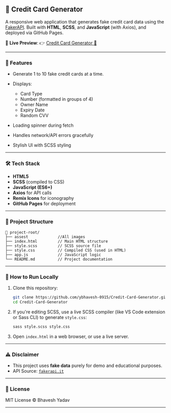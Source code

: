 ## 📇 Credit Card Generator

A responsive web application that generates fake credit card data using the [FakerAPI](https://fakerapi.it/). Built with **HTML**, **SCSS**, and **JavaScript** (with Axios), and deployed via GitHub Pages.

🔗 **Live Preview**:
👉 [Credit Card Generator 🔗](https://ybhavesh-0915.github.io/Credit-Card-Generator-JS/)

---

### 🚀 Features

* Generate 1 to 10 fake credit cards at a time.
* Displays:

  * Card Type
  * Number (formatted in groups of 4)
  * Owner Name
  * Expiry Date
  * Random CVV
* Loading spinner during fetch
* Handles network/API errors gracefully
* Stylish UI with SCSS styling

---

### 🛠️ Tech Stack

* **HTML5**
* **SCSS** (compiled to CSS)
* **JavaScript (ES6+)**
* **Axios** for API calls
* **Remix Icons** for iconography
* **GitHub Pages** for deployment

---

### 📂 Project Structure

```
📁 project-root/
├── assest             //All images
├── index.html         // Main HTML structure
├── style.scss         // SCSS source file
├── style.css          // Compiled CSS (used in HTML)
├── app.js             // JavaScript logic
└── README.md          // Project documentation
```

---

### 🧪 How to Run Locally

1. Clone this repository:

   ```bash
   git clone https://github.com/ybhavesh-0915/Credit-Card-Generator.git
   cd Credit-Card-Generator
   ```

2. If you're editing SCSS, use a live SCSS compiler (like VS Code extension or Sass CLI) to generate `style.css`:

   ```bash
   sass style.scss style.css
   ```

3. Open `index.html` in a web browser, or use a live server.

---

### ⚠️ Disclaimer

* This project uses **fake data** purely for demo and educational purposes.
* API Source: [`fakerapi.it`](https://fakerapi.it/en)

---

### 📜 License

MIT License © Bhavesh Yadav

---
